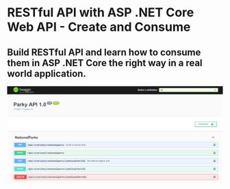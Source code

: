 # RESTful API with ASP .NET Core Web API - Create and Consume

## Build RESTful API and learn how to consume them in ASP .NET Core the right way in a real world application.

![intro](ScreenShot.png)
